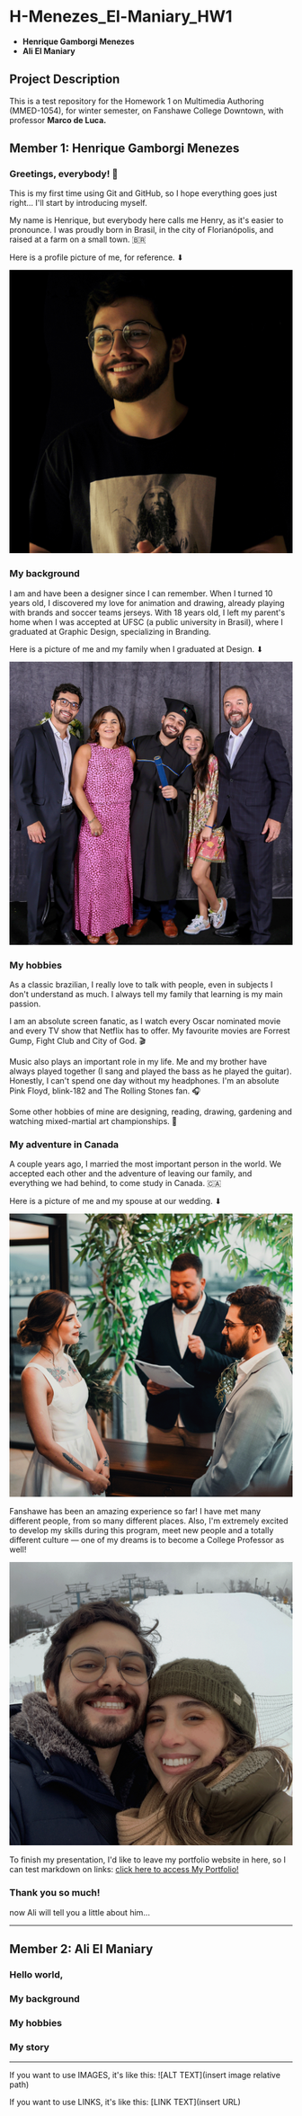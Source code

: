 # H-Menezes_El-Maniary_HW1

- **Henrique Gamborgi Menezes**
- **Ali El Maniary**


## Project Description

This is a test repository for the Homework 1 on Multimedia Authoring (MMED-1054), for winter semester, on Fanshawe College Downtown, with professor **Marco de Luca.**


## Member 1: Henrique Gamborgi Menezes

### Greetings, everybody! 👋

 This is my first time using Git and GitHub, so I hope everything goes just right... I'll start by introducing myself.

My name is Henrique, but everybody here calls me Henry, as it's easier to pronounce. I was proudly born in Brasil, in the city of Florianópolis, and raised at a  farm on a small town. 🇧🇷

Here is a profile picture of me, for reference. ⬇

![Henrique, my profile picture](/images/henrique_image_1.png)

### My background

I am and have been a designer since I can remember. When I turned 10 years old, I discovered my love for animation and drawing, already playing with brands and soccer teams jerseys. With 18 years old, I left my parent's home when I was accepted at UFSC (a public university in Brasil), where I graduated at Graphic Design, specializing in Branding.

Here is a picture of me and my family when I graduated at Design. ⬇

![Henrique, my graduation with my family](/images/henrique_image_3.png)


### My hobbies

As a classic brazilian, I really love to talk with people, even in subjects I don't understand as much. I always tell my family that learning is my main passion.

I am an absolute screen fanatic, as I watch every Oscar nominated movie and every TV show that Netflix has to offer. My favourite movies are Forrest Gump, Fight Club and City of God. 🎬

Music also plays an important role in my life. Me and my brother have always played together (I sang and played the bass as he played the guitar). Honestly, I can't spend one day without my headphones. I'm an absolute Pink Floyd, blink-182 and The Rolling Stones fan. 🎧

Some other hobbies of mine are designing, reading, drawing, gardening and watching mixed-martial art championships. 🥊


### My adventure in Canada

A couple years ago, I married the most important person in the world. We accepted each other and the adventure of leaving our family, and everything we had behind, to come study in Canada. 🇨🇦

Here is a picture of me and my spouse at our wedding. ⬇

![Henrique, my marriage](/images/henrique_image_2.png)

Fanshawe has been an amazing experience so far! I have met many different people, from so many different places. Also, I'm extremely excited to develop my skills during this program, meet new people and a totally different culture — one of my dreams is to become a College Professor as well!

![Henrique, my trip to Boler Mountain](/images/henrique_image_4.png)

To finish my presentation, I'd like to leave my portfolio website in here, so I can test markdown on links: [click here to access My Portfolio!](https://inkgamborgi.com/)

### Thank you so much!

now Ali will tell you a little about him...

----

## Member 2: Ali El Maniary

### Hello world,

<!-- start by introducing yourself a little -->

### My background

<!-- write here your background -->

### My hobbies

<!-- write here your hobbies -->

### My story

<!-- write here your story -->

----

If you want to use IMAGES, it's like this:
![ALT TEXT](insert image relative path)

If you want to use LINKS, it's like this: 
[LINK TEXT](insert URL)

